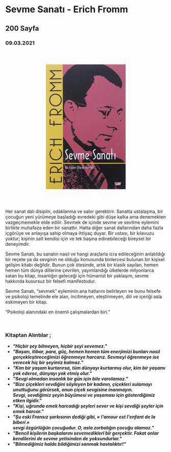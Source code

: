   
# Sevme Sanatı - Erich Fromm
## 200 Sayfa
### 09.03.2021
  
<br>

  <p align="center" style="padding: 10px">
    <img alt="Sevme-Sanatı" src="../images/54_sevme_sanati.jpg" width="250">
    <br>

<br>
<br>




Her sanat dalı disiplin, odaklanma ve sabır gerektirir. Sanatta ustalaşma, bir çocuğun yeni yürümeye başladığı evredeki gibi düşe kalka ama denemekten vazgeçmemekle elde edilir. Sevmek de içinde sevme ve sevilme eylemini birlikte muhafaza eden bir sanattır. Hatta diğer sanat dallarından daha fazla içgörüye ve anlayışa sahip olmaya ihtiyaç duyar. Bir ustası, bir kılavuzu yoktur; kişinin salt kendisi için ve tek başına edinebileceği bireysel bir deneyimdir.

Sevme Sanatı, bu sanatın nasıl ve hangi araçlarla icra edileceğinin anlatıldığı bir reçete ya da sevginin ne olduğu konusunda binlercesi bulunan bir kişisel gelişim kitabı değildir. Bunun çok ötesinde, artık bir klasik sayılan, hemen hemen tüm dünya dillerine çevrilen, yayımlandığı ülkelerde milyonlarca satan bu kitap, insanlığın geleceği için hümanist bir yaklaşım, sevme hakkında kusursuz bir felsefi manifestodur.

Sevme Sanatı, “sevmek” eyleminin ana hatlarını belirleyen ve bunu felsefe ve psikoloji temelinde ele alan, incitmeyen, eleştirmeyen, dili ve içeriği asla eskimeyen bir kitap.

“Psikoloji alanındaki en önemli çalışmalardan biri.”






<br>

### Kitaptan Alıntılar ;
- ***"Hiçbir şey bilmeyen, hiçbir şeyi sevemez."***
- ***"Başarı, itibar, para, güç, hemen hemen tüm enerjimizi bunları nasıl gerçekleştireceğimizi öğrenmeye harcarız. Sevmeyi öğrenmeye ise verecek hiç bir şeyimiz kalmaz."***
- ***"Kim bir yaşam kurtarırsa, tüm dünyayı kurtarmış olur, kim bir yaşamı yok ederse, dünyayı yok etmiş olur."***
- ***"Sevgi olmadan insanlık bir gün için bile varolamaz."***
- ***"Bize çiçekleri sevdiğini söyleyen bir kadının, çiçekleri sulamayı unuttuğunu görürsek, onun çiçek sevgisine inanmayın. <br> Sevgi, sevdiğimiz şeyin büyümesi ve yaşaması için gösterdiğimiz etken ilgidir."***
- ***"Kişi, uğrunda emek harcadığı şeyleri sever ve kişi sevdiği şeyler için emek harcar."***
- ***"Şu eski Fransız şarkısının dediği gibi, « l'amour est l'enfant de la biberi » <br> sevgi özgürlüğün çocuğudur. O, asla zorbalığın çocuğu olamaz."***
- ***"Bencil kişilerin başkalarını sevemediklerî bîr gerçektir. Fakat onlar kendilerini de sevme yetisinden de yoksundurlar."***
- ***"Bilmediğimiz halde bildiğimizi sanmak hastalıktır!"***
